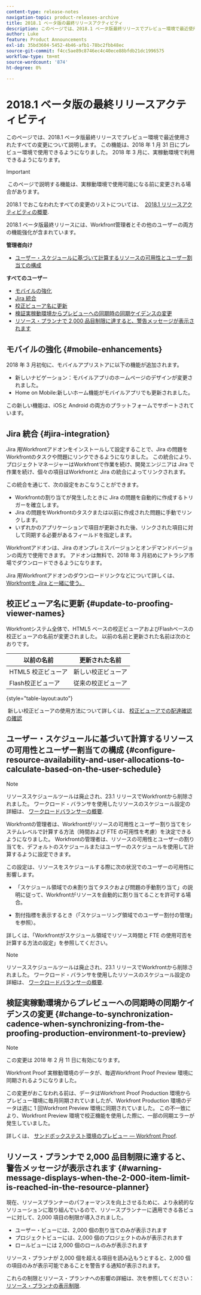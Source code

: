 ```yaml
---
content-type: release-notes
navigation-topic: product-releases-archive
title: 2018.1 ベータ版の最終リリースアクティビティ
description: このページでは、2018.1 ベータ版最終リリースでプレビュー環境で最近使用されたすべての変更について説明します。 この機能は、2018 年 1 月 31 日にプレビュー環境で使用できるようになりました。 2018 年 3 月に、実稼動環境で利用できるようになります。
author: Luke
feature: Product Announcements
exl-id: 35bd3604-5452-4b46-afb1-78bc2fbb48ec
source-git-commit: f4cc5ae89c8746ec4c40ece88bfdb21dc1996575
workflow-type: tm+mt
source-wordcount: '874'
ht-degree: 0%

---
```


# 2018.1 ベータ版の最終リリースアクティビティ

このページでは、2018.1 ベータ版最終リリースでプレビュー環境で最近使用されたすべての変更について説明します。 この機能は、2018 年 1 月 31 日にプレビュー環境で使用できるようになりました。 2018 年 3 月に、実稼動環境で利用できるようになります。

>[!IMPORTANT]
>
> このページで説明する機能は、実稼動環境で使用可能になる前に変更される場合があります。

2018.1 でおこなわれたすべての変更のリストについては、  [2018.1 リリースアクティビティの概要](../../../../product-announcements/product-releases/quarterly-release-archive/2018.1-release-activity/2018.1-release-activity-overview.md).

2018.1 ベータ版最終リリースには、Workfront管理者とその他のユーザーの両方の機能強化が含まれています。

**管理者向け**

* [ユーザー・スケジュールに基づいて計算するリソースの可用性とユーザー割当ての構成](#configure-resource-availability-and-user-allocations-to-calculate-based-on-the-user-schedule)

**すべてのユーザー**

* [モバイルの強化](#mobile-enhancements)
* [Jira 統合](#jira-integration)
* [校正ビューア名に更新](#update-to-proofing-viewer-names)
* [検証実稼動環境からプレビューへの同期時の同期ケイデンスの変更](#change-to-synchronization-cadence-when-synchronizing-from-the-proofing-production-environment-to-preview)
* [リソース・プランナで 2,000 品目制限に達すると、警告メッセージが表示されます](#warning-message-displays-when-the-2-000-item-limit-is-reached-in-the-resource-planner)

## モバイルの強化 {#mobile-enhancements}

2018 年 3 月初旬に、モバイルアプリストアに以下の機能が追加されます。

* 新しいナビゲーション：モバイルアプリのホームページのデザインが変更されました。
* Home on Mobile:新しいホーム機能がモバイルアプリでも更新されました。

この新しい機能は、iOSと Android の両方のプラットフォームでサポートされています。

## Jira 統合 {#jira-integration}

Jira 用Workfrontアドオンをインストールして設定することで、Jira の問題をWorkfrontのタスクや問題にリンクできるようになりました。 この統合により、プロジェクトマネージャーはWorkfrontで作業を続け、開発エンジニアは Jira で作業を続け、個々の項目はWorkfrontと Jira の統合によってリンクされます。

この統合を通じて、次の設定をおこなうことができます。

* Workfrontの割り当てが発生したときに Jira の問題を自動的に作成するトリガーを確立します。
* Jira の問題をWorkfrontのタスクまたは以前に作成された問題に手動でリンクします。
* いずれかのアプリケーションで項目が更新された後、リンクされた項目に対して同期する必要があるフィールドを指定します。

Workfrontアドオンは、Jira のオンプレミスバージョンとオンデマンドバージョンの両方で使用できます。 アドオンは無料で、2018 年 3 月初めにアトラシア市場でダウンロードできるようになります。

Jira 用Workfrontアドオンのダウンロードリンクなどについて詳しくは、 [Workfrontを Jira と一緒に使う。](https://support.workfront.com/hc/en-us/sections/115001130053)

## 校正ビューア名に更新 {#update-to-proofing-viewer-names}

Workfrontシステム全体で、HTML5 ベースの校正ビューアおよびFlashベースの校正ビューアの名前が変更されました。 以前の名前と更新された名前は次のとおりです。 

| **以前の名前** | **更新された名前** |
|---|---|
| HTML5 校正ビューア | 新しい校正ビューア |
| Flash校正ビューア | 従来の校正ビューア |

{style=&quot;table-layout:auto&quot;}

 新しい校正ビューアの使用方法について詳しくは、 [校正ビューアでの配達確認の確認](https://support.workfront.com/hc/en-us/sections/115000275214)

## ユーザー・スケジュールに基づいて計算するリソースの可用性とユーザー割当ての構成 {#configure-resource-availability-and-user-allocations-to-calculate-based-on-the-user-schedule}

>[!NOTE]
リソーススケジュールツールは廃止され、23.1 リリースでWorkfrontから削除されました。 ワークロード・バランサを使用したリソースのスケジュール設定の詳細は、 [ワークロードバランサーの概要](../../../../resource-mgmt/workload-balancer/overview-workload-balancer.md).

Workfrontの管理者は、Workfrontがリソースの可用性とユーザー割り当てをシステムレベルで計算する方法（時間および FTE の可用性を考慮）を決定できるようになりました。 Workfrontの管理者は、リソースの可用性とユーザーの割り当てを、デフォルトのスケジュールまたはユーザーのスケジュールを使用して計算するように設定できます。

この設定は、リソースをスケジュールする際に次の状況でのユーザーの可用性に影響します。

* 「スケジュール領域での未割り当てタスクおよび問題の手動割り当て」の説明に従って、Workfrontがリソースを自動的に割り当てることを許可する場合。

* 割付指標を表示するとき（「スケジューリング領域でのユーザー割付の管理」を参照）。

詳しくは、「Workfrontがスケジュール領域でリソース時間と FTE の使用可否を計算する方法の設定」を参照してください。

>[!NOTE]
リソーススケジュールツールは廃止され、23.1 リリースでWorkfrontから削除されました。 ワークロード・バランサを使用したリソースのスケジュール設定の詳細は、 [ワークロードバランサーの概要](../../../../resource-mgmt/workload-balancer/overview-workload-balancer.md).


## 検証実稼動環境からプレビューへの同期時の同期ケイデンスの変更 {#change-to-synchronization-cadence-when-synchronizing-from-the-proofing-production-environment-to-preview}

>[!NOTE]
この変更は 2018 年 2 月 11 日に有効になります。

Workfront Proof 実稼動環境のデータが、毎週Workfront Proof Preview 環境に同期されるようになりました。

この変更がおこなわれる前は、データはWorkfront Proof Production 環境からプレビュー環境に毎月同期されていましたが、Workfront Production 環境のデータは週に 1 回Workfront Preview 環境に同期されていました。 この不一致により、Workfront Preview 環境で校正機能を使用した際に、一部の同期エラーが発生していました。 

詳しくは、 [サンドボックステスト環境のプレビュー — Workfront Proof](../../../../workfront-proof/wp-getstarted/system-information/preview-sandbox.md). 

## リソース・プランナで 2,000 品目制限に達すると、警告メッセージが表示されます {#warning-message-displays-when-the-2-000-item-limit-is-reached-in-the-resource-planner}

現在、リソースプランナーのパフォーマンスを向上させるために、より永続的なソリューションに取り組んでいるので、リソースプランナーに適用できる各ビューに対して、2,000 項目の制限が導入されました。

* ユーザー・ビューには、2,000 個の割り当てのみが表示されます
* プロジェクトビューには、2,000 個のプロジェクトのみが表示されます
* ロールビューには 2,000 個のロールのみが表示されます

リソース・プランナが 2,000 個を超える項目を読み込もうとすると、2,000 個の項目のみが表示可能であることを警告する通知が表示されます。

これらの制限とリソース・プランナへの影響の詳細は、次を参照してください： [リソース・プランナの表示制限](../../../../resource-mgmt/resource-planning/resource-planner-display-limitations.md).

<!--
<p data-mc-conditions="QuicksilverOrClassic.Draft mode">To participate in our beta program for the Resource Planner performance, see <a href="../../../../product-announcements/betas/resource-planner-performance-beta.md" class="MCXref xref">Resource Planner performance beta </a>.</p>
-->

